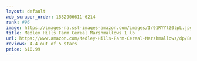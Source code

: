 ```yaml
---
layout: default 
﻿web_scraper_order: 1582906611-6214
rank: #96
image: https://images-na.ssl-images-amazon.com/images/I/91RYYlZ0lpL.jpg
title: Medley Hills Farm Cereal Marshmallows 1 lb
url: https://www.amazon.com/Medley-Hills-Farm-Cereal-Marshmallows/dp/B00WXZJTS4/ref=zg_mw_grocery_96?_encoding=UTF8&psc=1&refRID=XTVGWZMF6K6B536217C1
reviews: 4.4 out of 5 stars
price: $10.99 
---
```

